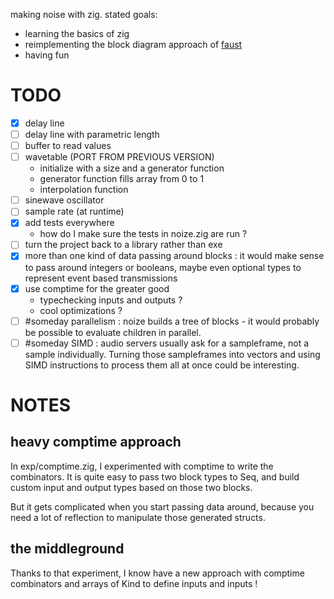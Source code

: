 making noise with zig. stated goals:

- learning the basics of zig
- reimplementing the block diagram approach of [faust](https://faust.grame.fr/)
- having fun

# TODO

- [x] delay line
- [ ] delay line with parametric length
- [ ] buffer to read values
- [ ] wavetable (PORT FROM PREVIOUS VERSION)
  - initialize with a size and a generator function
  - generator function fills array from 0 to 1
  - interpolation function
- [ ] sinewave oscillator
- [ ] sample rate (at runtime)
- [x] add tests everywhere
  - how do I make sure the tests in noize.zig are run ?
- [ ] turn the project back to a library rather than exe
- [x] more than one kind of data passing around blocks : it would make sense to pass around integers or booleans, maybe even optional types to represent event based transmissions
- [x] use comptime for the greater good
  - typechecking inputs and outputs ?
  - cool optimizations ?
- [ ] #someday parallelism : noize builds a tree of blocks - it would probably be possible to evaluate children in parallel.
- [ ] #someday SIMD : audio servers usually ask for a sampleframe, not a sample individually. Turning those sampleframes into vectors and using SIMD instructions to process them all at once could be interesting.

# NOTES

## heavy comptime approach

In exp/comptime.zig, I experimented with comptime to write the combinators. It is quite easy to pass two block types to Seq, and build custom input and output types based on those two blocks.

But it gets complicated when you start passing data around, because you need a lot of reflection to manipulate those generated structs.

## the middleground

Thanks to that experiment, I know have a new approach with comptime combinators and arrays of Kind to define inputs and inputs !

